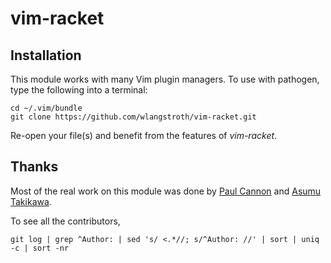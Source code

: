 # vim-racket

Installation
------------

This module works with many Vim plugin managers. To use with pathogen, type the following into a terminal:

    cd ~/.vim/bundle
    git clone https://github.com/wlangstroth/vim-racket.git

Re-open your file(s) and benefit from the features of _vim-racket_.

## Thanks

Most of the real work on this module was done by [Paul Cannon](https://github.com/thepaul) and [Asumu Takikawa](https://github.com/takikawa).

To see all the contributors,

    git log | grep ^Author: | sed 's/ <.*//; s/^Author: //' | sort | uniq -c | sort -nr
